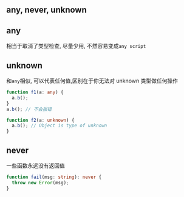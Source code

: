 ## any, never, unknown

## any

相当于取消了类型检查, 尽量少用, 不然容易变成`any script`

## unknown

和`any`相似, 可以代表任何值,区别在于你无法对 unknown 类型做任何操作

```ts
function f1(a: any) {
  a.b();
}
a.b(); // 不会报错

function f2(a: unknown) {
  a.b(); // Object is type of unknown
}
```

## never

一些函数永远没有返回值

```ts
function fail(msg: string): never {
  throw new Error(msg);
}
```
